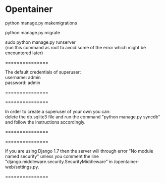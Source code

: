 Opentainer  
==============

python manage.py makemigrations  

python manage.py migrate  

sudo python manage.py runserver  
(run this command as root to avoid some of the error which might be encountered later)  

===============  

The default credentials of superuser:  
username: admin  
password: admin  

===============  

===============  

In order to create a superuser of your own you can:  
delete the db.sqlite3 file and run the command "python manage.py syncdb" and follow the instructions accordingly.  

===============  

===============  

If you are using Django 1.7 then the server will through error "No module named security" unless you comment the line "django.middleware.security.SecurityMiddleware" in /opentainer-web/settings.py.  

===============  